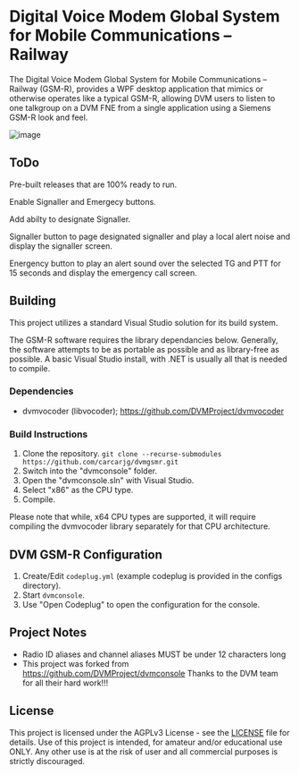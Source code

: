 # Digital Voice Modem Global System for Mobile Communications – Railway

The Digital Voice Modem Global System for Mobile Communications – Railway (GSM-R), provides a WPF desktop application that mimics or otherwise operates like a typical GSM-R, allowing
DVM users to listen to one talkgroup on a DVM FNE from a single application using a Siemens GSM-R look and feel.


![image](https://github.com/user-attachments/assets/062c367a-cbfa-4fa7-a06f-4adf3abddf2c)


## ToDo

Pre-built releases that are 100% ready to run.

Enable Signaller and Emergecy buttons.

Add abilty to designate Signaller.

Signaller button to page designated signaller and play a local alert noise and display the signaller screen.

Energency button to play an alert sound over the selected TG and PTT for 15 seconds and display the emergency call screen.

## Building

This project utilizes a standard Visual Studio solution for its build system.

The GSM-R software requires the library dependancies below. Generally, the software attempts to be as portable as possible and as library-free as possible. A basic Visual Studio install, with .NET is usually all that is needed to compile.

### Dependencies

- dvmvocoder (libvocoder); https://github.com/DVMProject/dvmvocoder

### Build Instructions

1. Clone the repository. `git clone --recurse-submodules https://github.com/carcarjg/dvmgsmr.git`
2. Switch into the "dvmconsole" folder.
3. Open the "dvmconsole.sln" with Visual Studio.
4. Select "x86" as the CPU type.
5. Compile.

Please note that while, x64 CPU types are supported, it will require compiling the dvmvocoder library separately for that CPU architecture.

## DVM GSM-R Configuration

1. Create/Edit `codeplug.yml` (example codeplug is provided in the configs directory).
2. Start `dvmconsole`.
3. Use "Open Codeplug" to open the configuration for the console.

## Project Notes

- Radio ID aliases and channel aliases MUST be under 12 characters long
- This project was forked from https://github.com/DVMProject/dvmconsole Thanks to the DVM team for all their hard work!!!

## License

This project is licensed under the AGPLv3 License - see the [LICENSE](LICENSE) file for details. Use of this project is intended, for amateur and/or educational use ONLY. Any other use is at the risk of user and all commercial purposes is strictly discouraged.
